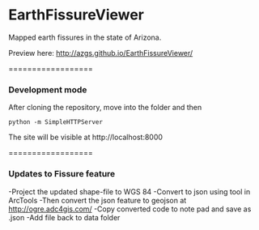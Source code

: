 EarthFissureViewer
==================
Mapped earth fissures in the state of Arizona. 

Preview here: 
http://azgs.github.io/EarthFissureViewer/

==================
### Development mode

After cloning the repository, move into the folder and then

    python -m SimpleHTTPServer

The site will be visible at  http://localhost:8000

==================
### Updates to Fissure feature

-Project the updated shape-file to WGS 84
-Convert to json using tool in ArcTools
-Then convert the json feature to geojson at http://ogre.adc4gis.com/
-Copy converted code to note pad and save as .json
-Add file back to data folder
 